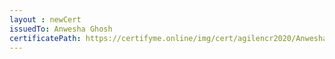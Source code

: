 ```yaml
--- 
layout : newCert 
issuedTo: Anwesha Ghosh 
certificatePath: https://certifyme.online/img/cert/agilencr2020/AnweshaGhosh_59d7c.png
--- 
```

